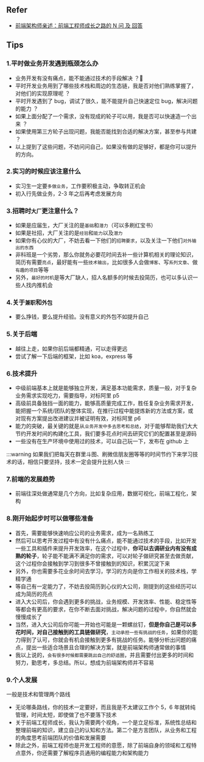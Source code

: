 ## Refer

-   [前端架构师亲述：前端工程师成长之路的 N 问 及 回答](https://juejin.im/post/5d0ba00af265da1bc7524043)

## Tips

### 1.平时做业务开发遇到瓶颈怎么办

-   业务开发有没有痛点，能不能通过技术的手段解决 ？
-   平时开发业务用到了哪些技术栈和周边的生态链，我是否对他们熟练掌握了，对他们的实现原理呢 ？
-   平时开发遇到了 bug，调试了很久，能不能提升自己快速定位 bug，解决问题的能力 ？
-   如果上面分配了一个需求，没有现成的轮子可以用，我是否可以快速造一个出来 ？
-   如果使用第三方轮子出现问题，我能否能找到合适的解决方案，甚至参与共建 ？
-   以上提到了这些问题，不妨问问自己，如果没有做的足够好，都是你可以提升的方向。

### 2.实习的时候应该注意什么

-   实习生一定要`多做业务`，工作要积极主动，争取转正机会
-   初入行先做业务，2-3 年之后再考虑发展方向

### 3.招聘时`大厂`更注意什么？

-   如果是应届生，大厂关注的是`基础`和`潜力`（可以多刷红宝书）
-   如果是社招，大厂关注的是`经验`和`能力`以及`潜力`
-   如果你有心仪的大厂，不妨去看一下他们的`招聘要求`，以及关注一下他们`对外输出的东西`
-   非科班是一个劣势，那么你就务必要花时间去补一些计算机相关的理论知识，简历有需要`亮点`，最好能有一些`技术输出`，比如很多人会做`博客`、写`系列文章`、做`有趣的项目`等等
-   另外，`最好的时机`是等大厂缺人，招人名额多的时候去投简历，也可以多认识一些人找内推机会

### 4.关于`兼职`和`外包`

-   要么挣钱，要么提升经验。没有意义的外包不如提升自己

### 5.关于后端

-   越往上走，如果你前后端都精通，可以走得更远
-   尝试了解一下后端的框架，比如 koa，express 等

### 6.技术提升

-   中级前端基本上就是能够独立开发，满足基本功能需求，质量一般，对于复杂业务需求实现吃力，需要指导，对标阿里 p5
-   高级前具备独挡一面的能力，能够高质量完成工作，胜任复杂业务需求开发，能把握一个系统/团队的整体实现，在推行过程中能提炼新的方法或方案，或对现有方案提出改进建议并被证明有效，对标阿里 p6
-   能力的突破，最关键的就是从`业务开发中多去思考和总结`，对于能够帮助我们大大节约开发时间的构建化工具，我们要多花点时间去研究它们的配置甚至是源码
-   一些没有在生产环境中使用过的技术，可以自己玩一下，发布在 github 上

:::warning
如果我们把每天在群里斗图、刷微信朋友圈等等的时间节约下来学习技术的话，相信只要坚持，技术一定会提升比别人快
:::

### 7.前端的发展趋势

-   前端往深处做通常是几个方向，比如复杂应用，数据可视化，前端工程化，架构

### 8.刚开始起步时可以做哪些准备

-   首先，需要能够快速响应公司的业务需求，成为一名熟练工
-   然后可以思考开发过程中有没有什么痛点，能不能通过技术的手段，比如开发一些工具和插件来提升开发效率，在这个过程中，**你可以去调研业内有没有成熟的轮子**，轮子能不能满不满足你的需求，可以对轮子做研究甚至去做贡献，这个过程你会接触到学习到很多不曾接触到的知识，积累沉淀下来
-   另外，你也需要多花业余时间去学习，学习的方向是你工作相关的技术栈，学精学通
-   等自己有一定能力了，不妨去投简历到心仪的大公司，刚提到的这些经历可以成为简历的亮点
-   进入大公司后，你会遇到更多的挑战，业务规模、开发效率、性能、稳定性等等都会有更高的要求，在你不断去面对挑战，解决问题的过程中，你自然就会慢慢成长了
-   当然，进入大公司后你可能一开始也可能是一颗螺丝钉，**但是你自己是可以多花时间，对自己接触到的工具链做研究**，`主动承担一些有挑战的任务`，如果你的能力得到了认可，你就会有机会接触到更多有挑战的任务。能够分析出问题的痛点，提出一些适合场景且合理的解决方案，就是前端架构师通常做的事情
-   我以上说的，`会有很多时候都需要跳出自己的舒适圈`，并且需要付出更多的时间和努力，勤思考，多总结。所以，想成为前端架构师并不容易

### 9.个人发展

一般是技术和管理两个路线

* 无论哪条路线，你的技术一定要好，而且我是不太建议工作个 5，6 年就转纯管理，时间太短，即使做了也不要落下技术
* 关于前端工程师成长，我认为需要两个视角，一个是立足标准，系统性总结和整理前端的知识，建立自己的认知和方法。第二个是方言团队，从业务和工程的角度思考前端团队的价值和发展需要
* 除此之外，前端工程师也是开发工程师的意愿，除了前端自身的领域和工程特点意外，你还需要了解程序员通用的编程能力和架构能力


